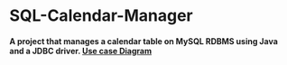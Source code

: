 # SQL-Calendar-Manager

#### A project that manages a calendar table on MySQL RDBMS using Java and a JDBC driver. [Use case Diagram](https://imgur.com/ta07l4Z.jpg)

